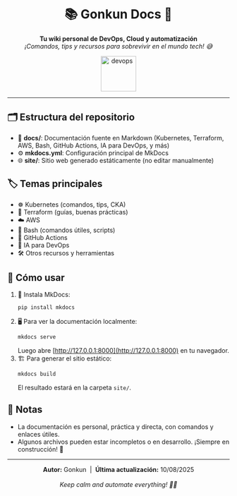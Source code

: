 
<div align="center">
   <h1>📚 Gonkun Docs 🚀</h1>
   <p>
      <b>Tu wiki personal de DevOps, Cloud y automatización</b> <br>
      <em>¡Comandos, tips y recursos para sobrevivir en el mundo tech! 😅</em>
   </p>
   <img src="https://em-content.zobj.net/source/microsoft-teams/363/technologist_1f9d1-200d-1f4bb.png" alt="devops" width="80"/>
</div>

---

## 🗂️ Estructura del repositorio

- 📄 **docs/**: Documentación fuente en Markdown (Kubernetes, Terraform, AWS, Bash, GitHub Actions, IA para DevOps, y más)
- ⚙️ **mkdocs.yml**: Configuración principal de MkDocs
- 🌐 **site/**: Sitio web generado estáticamente (no editar manualmente)

## 🏷️ Temas principales

- ☸️ Kubernetes (comandos, tips, CKA)
- 🌱 Terraform (guías, buenas prácticas)
- ☁️ AWS
- 🐚 Bash (comandos útiles, scripts)
- 🤖 GitHub Actions
- 🧠 IA para DevOps
- 🛠️ Otros recursos y herramientas

## 🚦 Cómo usar

1. 🐍 Instala MkDocs:
    ```sh
    pip install mkdocs
    ```
2. 🖥️ Para ver la documentación localmente:
    ```sh
    mkdocs serve
    ```
    Luego abre [http://127.0.0.1:8000](http://127.0.0.1:8000) en tu navegador.
3. 🏗️ Para generar el sitio estático:
    ```sh
    mkdocs build
    ```
    El resultado estará en la carpeta `site/`.

## 📝 Notas
- La documentación es personal, práctica y directa, con comandos y enlaces útiles.
- Algunos archivos pueden estar incompletos o en desarrollo. ¡Siempre en construcción! 🚧

---

<div align="center">
   <b>Autor:</b> Gonkun &nbsp;|&nbsp; <b>Última actualización:</b> 10/08/2025
   <br><br>
   <em>Keep calm and automate everything! 🤖✨</em>
</div>
